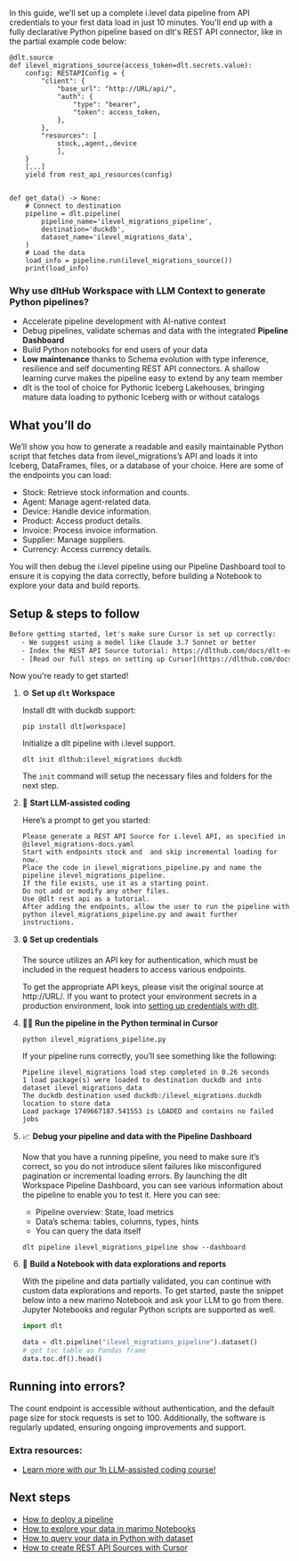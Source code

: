 In this guide, we'll set up a complete i.level data pipeline from API credentials to your first data load in just 10 minutes. You'll end up with a fully declarative Python pipeline based on dlt's REST API connector, like in the partial example code below:

```python-outcome
@dlt.source
def ilevel_migrations_source(access_token=dlt.secrets.value):
    config: RESTAPIConfig = {
        "client": {
            "base_url": "http://URL/api/",
            "auth": {
                "type": "bearer",
                "token": access_token,
            },
        },
        "resources": [
            stock,,agent,,device
            ],
    }
    [...]
    yield from rest_api_resources(config)


def get_data() -> None:
    # Connect to destination
    pipeline = dlt.pipeline(
        pipeline_name='ilevel_migrations_pipeline',
        destination='duckdb',
        dataset_name='ilevel_migrations_data', 
    )
    # Load the data
    load_info = pipeline.run(ilevel_migrations_source())
    print(load_info) 
```

### Why use dltHub Workspace with LLM Context to generate Python pipelines?

- Accelerate pipeline development with AI-native context
- Debug pipelines, validate schemas and data with the integrated **Pipeline Dashboard**
- Build Python notebooks for end users of your data
- **Low maintenance** thanks to Schema evolution with type inference, resilience and self documenting REST API connectors. A shallow learning curve makes the pipeline easy to extend by any team member
- dlt is the tool of choice for Pythonic Iceberg Lakehouses, bringing mature data loading to pythonic Iceberg with or without catalogs

## What you’ll do

We’ll show you how to generate a readable and easily maintainable Python script that fetches data from ilevel_migrations’s API and loads it into Iceberg, DataFrames, files, or a database of your choice. Here are some of the endpoints you can load:

- Stock: Retrieve stock information and counts.
- Agent: Manage agent-related data.
- Device: Handle device information.
- Product: Access product details.
- Invoice: Process invoice information.
- Supplier: Manage suppliers.
- Currency: Access currency details.

You will then debug the i.level pipeline using our Pipeline Dashboard tool to ensure it is copying the data correctly, before building a Notebook to explore your data and build reports.

## Setup & steps to follow

```default
Before getting started, let's make sure Cursor is set up correctly:
   - We suggest using a model like Claude 3.7 Sonnet or better
   - Index the REST API Source tutorial: https://dlthub.com/docs/dlt-ecosystem/verified-sources/rest_api/ and add it to context as **@dlt rest api**
   - [Read our full steps on setting up Cursor](https://dlthub.com/docs/dlt-ecosystem/llm-tooling/cursor-restapi#23-configuring-cursor-with-documentation)
```

Now you're ready to get started!

1. ⚙️ **Set up `dlt` Workspace**
    
    Install dlt with duckdb support:
    ```shell
    pip install dlt[workspace]
    ```

    Initialize a dlt pipeline with i.level support.
    ```shell
    dlt init dlthub:ilevel_migrations duckdb
    ```

    The `init` command will setup the necessary files and folders for the next step.
    
2. 🤠 **Start LLM-assisted coding**
    
    Here’s a prompt to get you started:
    
    ```prompt
    Please generate a REST API Source for i.level API, as specified in @ilevel_migrations-docs.yaml 
    Start with endpoints stock and  and skip incremental loading for now. 
    Place the code in ilevel_migrations_pipeline.py and name the pipeline ilevel_migrations_pipeline. 
    If the file exists, use it as a starting point. 
    Do not add or modify any other files. 
    Use @dlt rest api as a tutorial. 
    After adding the endpoints, allow the user to run the pipeline with python ilevel_migrations_pipeline.py and await further instructions.
    ```

    
3. 🔒 **Set up credentials** 
    
    The source utilizes an API key for authentication, which must be included in the request headers to access various endpoints.
    
    To get the appropriate API keys, please visit the original source at http://URL/.
    If you want to protect your environment secrets in a production environment, look into [setting up credentials with dlt](https://dlthub.com/docs/walkthroughs/add_credentials).
    
4. 🏃‍♀️ **Run the pipeline in the Python terminal in Cursor**
    
    ```shell
    python ilevel_migrations_pipeline.py
    ```
    
    If your pipeline runs correctly, you’ll see something like the following:
    
    ```shell
    Pipeline ilevel_migrations load step completed in 0.26 seconds
    1 load package(s) were loaded to destination duckdb and into dataset ilevel_migrations_data
    The duckdb destination used duckdb:/ilevel_migrations.duckdb location to store data
    Load package 1749667187.541553 is LOADED and contains no failed jobs
    ```
    
5. 📈 **Debug your pipeline and data with the Pipeline Dashboard**

    Now that you have a running pipeline, you need to make sure it’s correct, so you do not introduce silent failures like misconfigured pagination or incremental loading errors. By launching the dlt Workspace Pipeline Dashboard, you can see various information about the pipeline to enable you to test it. Here you can see:
    - Pipeline overview: State, load metrics
    - Data’s schema: tables, columns, types, hints
    - You can query the data itself
    
    ```shell
    dlt pipeline ilevel_migrations_pipeline show --dashboard
    ```
    
6. 🐍 **Build a Notebook with data explorations and reports**

    With the pipeline and data partially validated, you can continue with custom data explorations and reports. To get started, paste the snippet below into a new marimo Notebook and ask your LLM to go from there. Jupyter Notebooks and regular Python scripts are supported as well.

    
    ```python
    import dlt

   data = dlt.pipeline("ilevel_migrations_pipeline").dataset()
   # get toc table as Pandas frame
   data.toc.df().head()
    ```

## Running into errors?

The count endpoint is accessible without authentication, and the default page size for stock requests is set to 100. Additionally, the software is regularly updated, ensuring ongoing improvements and support.

### Extra resources:

- [Learn more with our 1h LLM-assisted coding course!](https://www.youtube.com/watch?v=GGid70rnJuM)

## Next steps

- [How to deploy a pipeline](https://dlthub.com/docs/walkthroughs/deploy-a-pipeline)
- [How to explore your data in marimo Notebooks](https://dlthub.com/docs/general-usage/dataset-access/marimo)
- [How to query your data in Python with dataset](https://dlthub.com/docs/general-usage/dataset-access/dataset)
- [How to create REST API Sources with Cursor](https://dlthub.com/docs/dlt-ecosystem/llm-tooling/cursor-restapi)